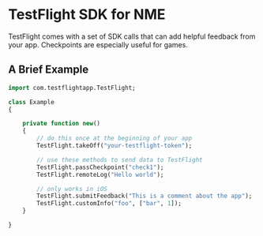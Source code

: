 TestFlight SDK for NME
======================

TestFlight comes with a set of SDK calls that can add helpful feedback from your app. Checkpoints are especially useful for games.

A Brief Example
---------------

```haxe
import com.testflightapp.TestFlight;

class Example
{

	private function new()
	{
		// do this once at the beginning of your app
		TestFlight.takeOff("your-testflight-token");

		// use these methods to send data to TestFlight
		TestFlight.passCheckpoint("check1");
		TestFlight.remoteLog("Hello world");

		// only works in iOS
		TestFlight.submitFeedback("This is a comment about the app");
		TestFlight.customInfo("foo", ["bar", 1]);
	}

}
```
